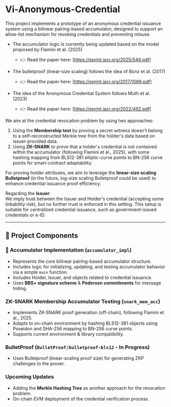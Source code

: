 # Vi-Anonymous-Credential

This project implements a prototype of an anonymous credential issuance system using a bilinear pairing-based accumulator, designed to support an allow-list mechanism for revoking credentials and preventing misuse.

- The accumulator logic is currently being updated based on the model proposed by Flamini et al. (2025)  
  - 👉 Read the paper here: [https://eprint.iacr.org/2025/549.pdf]

- The bulletproof (linear-size scaling) follows the idea of Bünz et al. (2017)  
  - 👉 Read the paper here: [https://eprint.iacr.org/2017/1066.pdf]

- The idea of the Anonymous Credential System follows Muth et al. (2023)  
  - 👉 Read the paper here: [https://eprint.iacr.org/2022/492.pdf]

We aim at the credential revocation problem by using two approaches:  

1. Using the **Membership test** by proving a secret witness doesn’t belong to a self-reconstructed Merkle tree from the holder's data based on issuer-provided data.  
2. Using **ZK-SNARK** to prove that a holder's credential is not contained within the accumulator (following Flamini et al., 2025), with some hashing mapping from BLS12-381 elliptic-curve points to BN-256 curve points for smart-contract adaptability.

For proving holder attributes, we aim to leverage the **linear-size scaling Bulletproof** (in the future, log-size scaling Bulletproof could be used) to enhance credential issuance proof efficiency.

Regarding the **Issuer**:  
We imply trust between the Issuer and Holder's credential (accepting some linkability risk), but no further trust is enforced in this setting. This setup is suitable for centralized credential issuance, such as government-issued credentials or e-ID.

---

## 🔧 Project Components

### 🧩 Accumulator Implementation (`accumulator_impl`)
- Represents the core bilinear pairing-based accumulator structure.  
- Includes logic for initializing, updating, and testing accumulator behavior via a simple `main` function.  
- Includes Holder, Issuer, and objects related to credential issuance.  
- Uses **BBS+ signature scheme** & **Pedersen commitments** for message hiding.

### ZK-SNARK Membership Accumulator Testing (`snark_mem_acc`)
- Implements ZK-SNARK proof generation (off-chain), following Flamini et al., 2025.  
- Adapts to on-chain environment by hashing BLS12-381 objects using Poseidon and SHA-256 mapping to BN-256 curve points.  
- Supports current environment & library compatibility.

### BulletProof (`BulletProof/bulletproof-bls12` - In Progress)
- Uses Bulletproof (linear-scaling proof size) for generating ZKP challenges to the prover.

### Upcoming Updates
- Adding the **Merkle Hashing Tree** as another approach for the revocation problem.  
- On-chain EVM deployment of the credential verification process.
